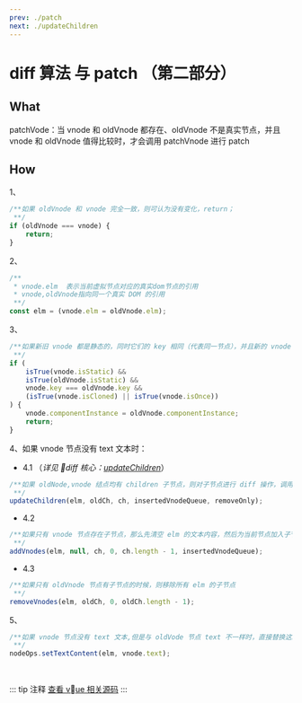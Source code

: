 ```yaml
---
prev: ./patch
next: ./updateChildren
---
```


# diff 算法 与 patch （第二部分）

## What

patchVode：当 vnode 和 oldVnode 都存在、oldVnode 不是真实节点，并且 vnode 和 oldVnode 值得比较时，才会调用 patchVnode 进行 patch

## How

1、

```js
/**如果 oldVnode 和 vnode 完全一致，则可认为没有变化，return；
 **/
if (oldVnode === vnode) {
    return;
}
```

2、

```js
/**
 * vnode.elm  表示当前虚拟节点对应的真实dom节点的引用
 * vnode,oldVnode指向同一个真实 DOM 的引用
 **/
const elm = (vnode.elm = oldVnode.elm);
```

3、

```js
/**如果新旧 vnode 都是静态的，同时它们的 key 相同（代表同一节点），并且新的 vnode 是 clone 或者是标记了 once（标记 v-once 属性，只渲染一次），那么只需要替换 elm 以及 componentInstance 即可。
 **/
if (
    isTrue(vnode.isStatic) &&
    isTrue(oldVnode.isStatic) &&
    vnode.key === oldVnode.key &&
    (isTrue(vnode.isCloned) || isTrue(vnode.isOnce))
) {
    vnode.componentInstance = oldVnode.componentInstance;
    return;
}
```

4、如果 vnode 节点没有 text 文本时：

-   4.1 （_详见 diff 核心：[updateChildren](/vue/updateChildren.html)_）

```js
/**如果 oldNode,vnode 结点均有 children 子节点，则对子节点进行 diff 操作，调用 updateChildren 更新子节点
 **/
updateChildren(elm, oldCh, ch, insertedVnodeQueue, removeOnly);
```

-   4.2

```js
/**如果只有 vnode 节点存在子节点，那么先清空 elm 的文本内容，然后为当前节点加入子节点
 **/
addVnodes(elm, null, ch, 0, ch.length - 1, insertedVnodeQueue);
```

-   4.3

```js
/**如果只有 oldVnode 节点有子节点的时候，则移除所有 elm 的子节点
 **/
removeVnodes(elm, oldCh, 0, oldCh.length - 1);
```

5、

```js
/**如果 vnode 节点没有 text 文本,但是与 oldVode 节点 text 不一样时，直接替换这段文本
 **/
nodeOps.setTextContent(elm, vnode.text);
```

<br/>

::: tip 注释
[查看 vue 相关源码](https://github.com/510team/vue-resource-analysis/blob/master/src/core/vdom/patch.js)
:::
